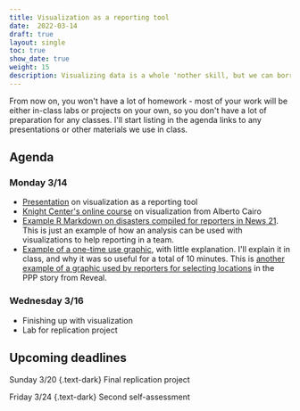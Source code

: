```yaml
---
title: Visualization as a reporting tool
date:  2022-03-14
draft: true
layout: single
toc: true
show_date: true
weight: 15
description: Visualizing data is a whole 'nother skill, but we can borrow from the design and statistics world to help make our reporting more efficient. Don't worry about style here -- think about whether you'll be able to "see" a story easier in infographic form than in numbers. 
--- 
```


From now on, you won't have a lot of homework - most of your work will be either in-class labs or projects on your own, so you don't have a lot of preparation for any classes. I'll start listing in the agenda links to any presentations or other materials we use in class. 

## Agenda

### Monday 3/14


- [Presentation](https://docs.google.com/presentation/d/1JV8jIOEKodAc7KNZsr8aFhmv2sKkCHXFeYvVQjcbALE/edit?usp=sharing) on visualization as a reporting tool
- [Knight Center's online course](https://journalismcourses.org/course/data-visualization-for-storytelling-and-discovery/) on visualization from Alberto Cairo 
- [Example R Markdown on disasters compiled for reporters in News 21](https://cronkitedata.s3.amazonaws.com/docs/A4-fema-summaries.html). This is just an example of how an analysis can be used with visualizations to help reporting in a team. 
- [Example of a one-time use graphic](https://cronkitedata.s3.amazonaws.com/docs/county_delinquency.pdf), with little explanation. I'll explain it in class, and why it was so useful for a total of 10 minutes. This is [another example of a graphic used by reporters for selecting locations](https://cronkitedata.s3.amazonaws.com/docs/reveal_metro_area_master.html) in the PPP story from Reveal. 


### Wednesday 3/16

- Finishing up with visualization
- Lab for replication project


## Upcoming deadlines

Sunday 3/20
{.text-dark}
Final replication project

Friday 3/24
{.text-dark}
Second self-assessment


